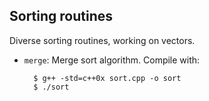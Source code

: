 Sorting routines
----------------

Diverse sorting routines, working on vectors.

* `merge`: Merge sort algorithm. Compile with:

        $ g++ -std=c++0x sort.cpp -o sort
        $ ./sort